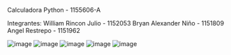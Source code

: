 Calculadora Python - 1155606-A

Integrantes:
William Rincon Julio - 1152053
Bryan Alexander Niño - 1151809
Angel Restrepo - 1151962

![image](https://github.com/WilliamRincon02/calculator-python/assets/44095675/fc1b0316-ded3-4024-9edf-557291b58e21)
![image](https://github.com/WilliamRincon02/calculator-python/assets/44095675/60133e95-030a-4d99-b021-79a387ce67ee)
![image](https://github.com/WilliamRincon02/calculator-python/assets/44095675/eb550e15-71a2-4566-9d10-3b7fc77f0dc4)
![image](https://github.com/WilliamRincon02/calculator-python/assets/44095675/7f2d0eb2-b98a-4c53-85f3-4152b757c484)
![image](https://github.com/WilliamRincon02/calculator-python/assets/44095675/48546443-02fe-4d8f-bace-3fc3e01f57fe)

